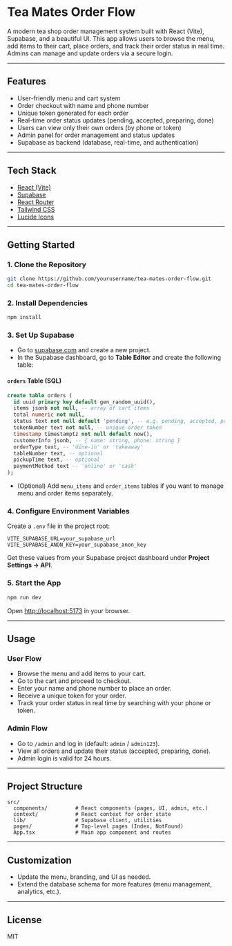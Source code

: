 # Tea Mates Order Flow

A modern tea shop order management system built with React (Vite), Supabase, and a beautiful UI. This app allows users to browse the menu, add items to their cart, place orders, and track their order status in real time. Admins can manage and update orders via a secure login.

---

## Features
- User-friendly menu and cart system
- Order checkout with name and phone number
- Unique token generated for each order
- Real-time order status updates (pending, accepted, preparing, done)
- Users can view only their own orders (by phone or token)
- Admin panel for order management and status updates
- Supabase as backend (database, real-time, and authentication)

---

## Tech Stack
- [React (Vite)](https://vitejs.dev/)
- [Supabase](https://supabase.com/)
- [React Router](https://reactrouter.com/)
- [Tailwind CSS](https://tailwindcss.com/)
- [Lucide Icons](https://lucide.dev/)

---

## Getting Started

### 1. Clone the Repository
```sh
git clone https://github.com/yourusername/tea-mates-order-flow.git
cd tea-mates-order-flow
```

### 2. Install Dependencies
```sh
npm install
```

### 3. Set Up Supabase
- Go to [supabase.com](https://supabase.com/) and create a new project.
- In the Supabase dashboard, go to **Table Editor** and create the following table:

#### `orders` Table (SQL)
```sql
create table orders (
  id uuid primary key default gen_random_uuid(),
  items jsonb not null, -- array of cart items
  total numeric not null,
  status text not null default 'pending', -- e.g. pending, accepted, preparing, done, delivered
  tokenNumber text not null, -- unique order token
  timestamp timestamptz not null default now(),
  customerInfo jsonb, -- { name: string, phone: string }
  orderType text, -- 'dine-in' or 'takeaway'
  tableNumber text, -- optional
  pickupTime text, -- optional
  paymentMethod text -- 'online' or 'cash'
);
```

- (Optional) Add `menu_items` and `order_items` tables if you want to manage menu and order items separately.

### 4. Configure Environment Variables
Create a `.env` file in the project root:
```
VITE_SUPABASE_URL=your_supabase_url
VITE_SUPABASE_ANON_KEY=your_supabase_anon_key
```
Get these values from your Supabase project dashboard under **Project Settings → API**.

### 5. Start the App
```sh
npm run dev
```
Open [http://localhost:5173](http://localhost:5173) in your browser.

---

## Usage

### User Flow
- Browse the menu and add items to your cart.
- Go to the cart and proceed to checkout.
- Enter your name and phone number to place an order.
- Receive a unique token for your order.
- Track your order status in real time by searching with your phone or token.

### Admin Flow
- Go to `/admin` and log in (default: `admin` / `admin123`).
- View all orders and update their status (accepted, preparing, done).
- Admin login is valid for 24 hours.

---

## Project Structure
```
src/
  components/         # React components (pages, UI, admin, etc.)
  context/            # React context for order state
  lib/                # Supabase client, utilities
  pages/              # Top-level pages (Index, NotFound)
  App.tsx             # Main app component and routes
```

---

## Customization
- Update the menu, branding, and UI as needed.
- Extend the database schema for more features (menu management, analytics, etc.).

---

## License
MIT
